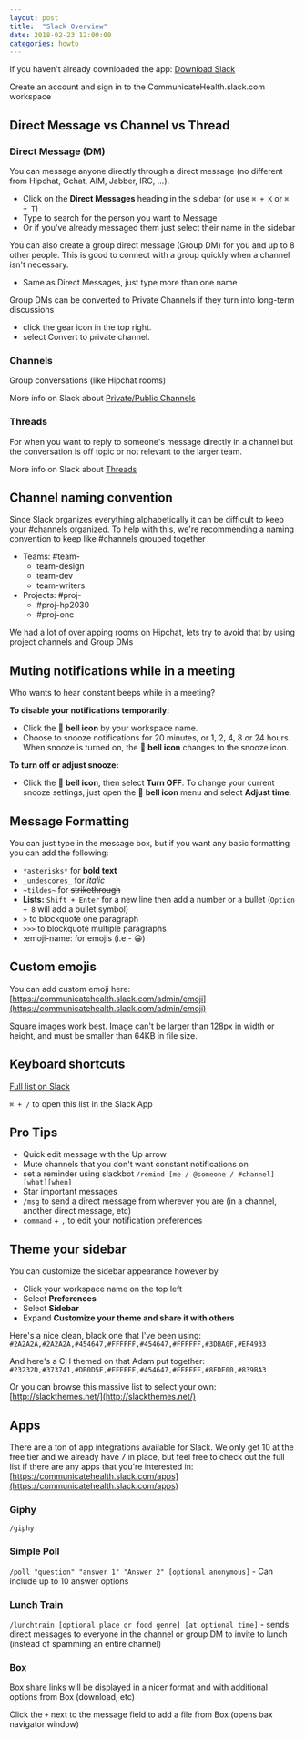 ```yaml
---
layout: post
title:  "Slack Overview"
date: 2018-02-23 12:00:00
categories: howto
---
```


If you haven't already downloaded the app: [Download Slack](https://slack.com/downloads/osx)

Create an account and sign in to the CommunicateHealth.slack.com workspace

## Direct Message vs Channel vs Thread

### Direct Message (DM)

You can message anyone directly through a direct message (no different from Hipchat, Gchat, AIM, Jabber, IRC, ...).

* Click on the **Direct Messages** heading in the sidebar (or use `⌘ + K` or `⌘ + T`)
* Type to search for the person you want to Message
* Or if you've already messaged them just select their name in the sidebar

You can also create a group direct message (Group DM) for you and up to 8 other people. This is good to connect with a group quickly when a channel isn't necessary.

* Same as Direct Messages, just type more than one name

Group DMs can be converted to Private Channels if they turn into long-term discussions

* click the gear icon in the top right.
* select Convert to private channel.

### Channels

Group conversations (like Hipchat rooms)

More info on Slack about [Private/Public Channels](https://get.slack.help/hc/en-us/articles/115004071768#channels)

### Threads

For when you want to reply to someone's message directly in a channel but the conversation is off topic or not relevant to the larger team.

More info on Slack about [Threads](https://get.slack.help/hc/en-us/articles/115000769927-Message-threads)

## Channel naming convention

Since Slack organizes everything alphabetically it can be difficult to keep your #channels organized. To help with this, we're recommending a naming convention to keep like #channels grouped together

* Teams: #team-
  * team-design
  * team-dev
  * team-writers
* Projects: #proj-
  * #proj-hp2030
  * #proj-onc

We had a lot of overlapping rooms on Hipchat, lets try to avoid that by using project channels and Group DMs

## Muting notifications while in a meeting

Who wants to hear constant beeps while in a meeting?

**To disable your notifications temporarily:**

* Click the &#128276; **bell icon** by your workspace name.
* Choose to snooze notifications for 20 minutes, or 1, 2, 4, 8 or 24 hours. When snooze is turned on, the  &#128276; **bell icon** changes to the snooze icon.

**To turn off or adjust snooze:**

* Click the &#128276; **bell icon**, then select **Turn OFF**. To change your current snooze settings, just open the &#128276; **bell icon** menu and select **Adjust time**.

## Message Formatting

You can just type in the message box, but if you want any basic formatting you can add the following:

* `*asterisks*` for **bold text**
* `_undescores_` for *italic*
* `~tildes~` for ~~strikethrough~~
* **Lists:** `Shift + Enter` for a new line then add a number or a bullet (`Option + 8` will add a bullet symbol)
* `>` to blockquote one paragraph
* `>>>` to blockquote multiple paragraphs
* :emoji-name: for emojis (i.e - :grinning:)

## Custom emojis

You can add custom emoji here: [https://communicatehealth.slack.com/admin/emoji](https://communicatehealth.slack.com/admin/emoji)

Square images work best. Image can't be larger than 128px in width or height, and must be smaller than 64KB in file size.

## Keyboard shortcuts

[Full list on Slack](https://get.slack.help/hc/en-us/articles/201374536-Slack-keyboard-shortcuts)

`⌘ + /` to open this list in the Slack App

## Pro Tips

* Quick edit message with the Up arrow
* Mute channels that you don't want constant notifications on
* set a reminder using slackbot `/remind [me / @someone / #channel][what][when]`
* Star important messages
* `/msg` to send a direct message from wherever you are (in a channel, another direct message, etc)
* `command` + `,` to edit your notification preferences

## Theme your sidebar

You can customize the sidebar appearance however by

* Click your workspace name on the top left
* Select **Preferences**
* Select **Sidebar**
* Expand **Customize your theme and share it with others**

Here's a nice clean, black one that I've been using:
`#2A2A2A,#2A2A2A,#454647,#FFFFFF,#454647,#FFFFFF,#3DBA0F,#EF4933`

And here's a CH themed on that Adam put together:
`#23232D,#373741,#DB0D5F,#FFFFFF,#454647,#FFFFFF,#8EDE00,#839BA3`

Or you can browse this massive list to select your own: [http://slackthemes.net/](http://slackthemes.net/)

## Apps

There are a ton of app integrations available for Slack. We only get 10 at the free tier and we already have 7 in place, but feel free to check out the full list if there are any apps that you're interested in: [https://communicatehealth.slack.com/apps](https://communicatehealth.slack.com/apps)

### Giphy
`/giphy`

### Simple Poll
`/poll "question" "answer 1" "Answer 2" [optional anonymous]` - Can include up to 10 answer options

### Lunch Train
`/lunchtrain [optional place or food genre] [at optional time]` - sends direct messages to everyone in the channel or group DM to invite to lunch (instead of spamming an entire channel)

### Box
Box share links will be displayed in a nicer format and with additional options from Box (download, etc)

Click the `+` next to the message field to add a file from Box (opens bax navigator window)
